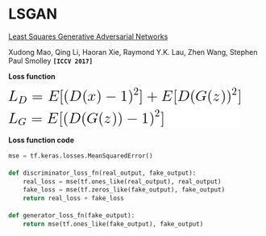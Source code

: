 # LSGAN

[Least Squares Generative Adversarial Networks](https://arxiv.org/abs/1611.04076)

Xudong Mao, Qing Li, Haoran Xie, Raymond Y.K. Lau, Zhen Wang, Stephen Paul Smolley **`[ICCV 2017]`**





**Loss function**

![mylatex20201106_203527](https://raw.githubusercontent.com/yzy1996/Image-Hosting/master/20201106203618.png)

**Loss function code**

```python
mse = tf.keras.losses.MeanSquaredError()

def discriminator_loss_fn(real_output, fake_output):
    real_loss = mse(tf.ones_like(real_output), real_output)
    fake_loss = mse(tf.zeros_like(fake_output), fake_output)
    return real_loss + fake_loss

def generator_loss_fn(fake_output):
	return mse(tf.ones_like(fake_output), fake_output)
```


